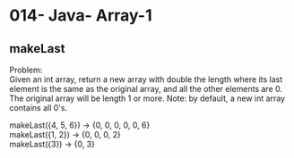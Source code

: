014- Java- Array-1
==================

makeLast
-------

Problem:  
Given an int array, return a new array with double the length where its last element is the same as the original array, and all the other elements are 0. The original array will be length 1 or more. Note: by default, a new int array contains all 0's. 
>
makeLast({4, 5, 6}) → {0, 0, 0, 0, 0, 6}  
makeLast({1, 2}) → {0, 0, 0, 2}  
makeLast({3}) → {0, 3}  